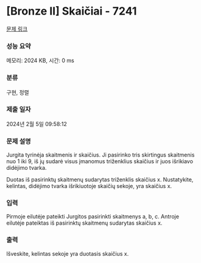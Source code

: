 # [Bronze II] Skaičiai - 7241 

[문제 링크](https://www.acmicpc.net/problem/7241) 

### 성능 요약

메모리: 2024 KB, 시간: 0 ms

### 분류

구현, 정렬

### 제출 일자

2024년 2월 5일 09:58:12

### 문제 설명

<p>Jurgita tyrinėja skaitmenis ir skaičius. Ji pasirinko tris skirtingus skaitmenis nuo 1 iki 9, iš jų sudarė visus įmanomus triženklius skaičius ir juos išrikiavo didėjimo tvarka.</p>

<p>Duotas iš pasirinktų skaitmenų sudarytas triženklis skaičius x. Nustatykite, kelintas, didėjimo tvarka išrikiuotoje skaičių sekoje, yra skaičius x.</p>

### 입력 

 <p>Pirmoje eilutėje pateikti Jurgitos pasirinkti skaitmenys a, b, c. Antroje eilutėje pateiktas iš pasirinktų skaitmenų sudarytas skaičius x.</p>

### 출력 

 <p>Išveskite, kelintas sekoje yra duotasis skaičius x.</p>

